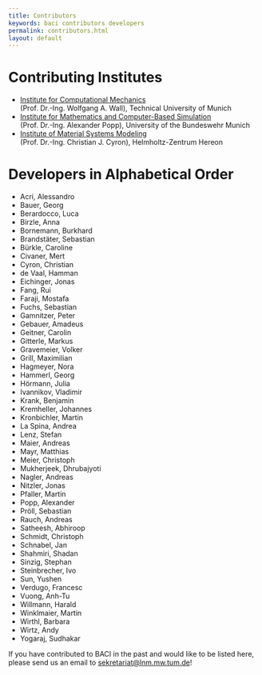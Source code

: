 ```yaml
---
title: Contributors
keywords: baci contributors developers
permalink: contributors.html
layout: default
---
```


# Contributing Institutes

- [Institute for Computational Mechanics](https://www.lnm.mw.tum.de)<br>(Prof. Dr.-Ing. Wolfgang A. Wall), Technical University of Munich
- [Institute for Mathematics and Computer-Based Simulation](https://www.unibw.de/imcs-en)<br>(Prof. Dr.-Ing. Alexander Popp), University of the Bundeswehr Munich
- [Institute of Material Systems Modeling](https://www.hereon.de/institutes/material_systems_modeling/index.php.en)<br>(Prof. Dr.-Ing. Christian J. Cyron), Helmholtz-Zentrum Hereon

# Developers in Alphabetical Order

- Acri, Alessandro
- Bauer, Georg
- Berardocco, Luca
- Birzle, Anna
- Bornemann, Burkhard
- Brandstäter, Sebastian
- Bürkle, Caroline
- Civaner, Mert
- Cyron, Christian
- de Vaal, Hamman
- Eichinger, Jonas
- Fang, Rui
- Faraji, Mostafa
- Fuchs, Sebastian
- Gamnitzer, Peter
- Gebauer, Amadeus
- Geitner, Carolin
- Gitterle, Markus
- Gravemeier, Volker
- Grill, Maximilian
- Hagmeyer, Nora
- Hammerl, Georg
- Hörmann, Julia
- Ivannikov, Vladimir
- Krank, Benjamin
- Kremheller, Johannes
- Kronbichler, Martin
- La Spina, Andrea
- Lenz, Stefan
- Maier, Andreas
- Mayr, Matthias
- Meier, Christoph
- Mukherjeek, Dhrubajyoti
- Nagler, Andreas
- Nitzler, Jonas
- Pfaller, Martin
- Popp, Alexander
- Pröll, Sebastian
- Rauch, Andreas
- Satheesh, Abhiroop
- Schmidt, Christoph
- Schnabel, Jan
- Shahmiri, Shadan
- Sinzig, Stephan
- Steinbrecher, Ivo
- Sun, Yushen
- Verdugo, Francesc
- Vuong, Anh-Tu
- Willmann, Harald
- Winklmaier, Martin
- Wirthl, Barbara
- Wirtz, Andy
- Yogaraj, Sudhakar

If you have contributed to BACI in the past and would like to be listed here, please send us an email to sekretariat@lnm.mw.tum.de!
